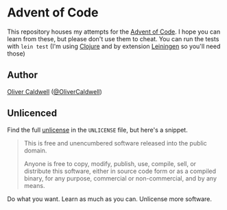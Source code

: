 # Advent of Code

This repository houses my attempts for the [Advent of Code][adventofcode]. I hope you can learn from these, but please don't use them to cheat. You can run the tests with `lein test` (I'm using [Clojure][] and by extension [Leiningen][] so you'll need those)

## Author

[Oliver Caldwell][author-site] ([@OliverCaldwell][author-twitter])

## Unlicenced

Find the full [unlicense][] in the `UNLICENSE` file, but here's a snippet.

>This is free and unencumbered software released into the public domain.
>
>Anyone is free to copy, modify, publish, use, compile, sell, or distribute this software, either in source code form or as a compiled binary, for any purpose, commercial or non-commercial, and by any means.

Do what you want. Learn as much as you can. Unlicense more software.

[unlicense]: http://unlicense.org/
[author-site]: http://oli.me.uk/
[author-twitter]: https://twitter.com/OliverCaldwell
[adventofcode]: http://adventofcode.com/
[clojure]: http://clojure.org/
[leiningen]: http://leiningen.org/

